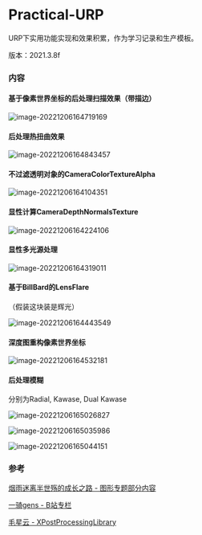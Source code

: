# Practical-URP

URP下实用功能实现和效果积累，作为学习记录和生产模板。

版本：2021.3.8f



### 内容

#### 基于像素世界坐标的后处理扫描效果（带描边）

![image-20221206164719169](C:\Users\Administrator\AppData\Roaming\Typora\typora-user-images\image-20221206164719169.png)

#### 后处理热扭曲效果

![image-20221206164843457](C:\Users\Administrator\AppData\Roaming\Typora\typora-user-images\image-20221206164843457.png)

#### 不过滤透明对象的CameraColorTextureAlpha

![image-20221206164104351](C:\Users\Administrator\AppData\Roaming\Typora\typora-user-images\image-20221206164104351.png)

#### 显性计算CameraDepthNormalsTexture

![image-20221206164224106](C:\Users\Administrator\AppData\Roaming\Typora\typora-user-images\image-20221206164224106.png)



#### 显性多光源处理

![image-20221206164319011](C:\Users\Administrator\AppData\Roaming\Typora\typora-user-images\image-20221206164319011.png)



#### 基于BillBard的LensFlare

（假装这块装是辉光）

![image-20221206164443549](C:\Users\Administrator\AppData\Roaming\Typora\typora-user-images\image-20221206164443549.png)



#### 深度图重构像素世界坐标

![image-20221206164532181](C:\Users\Administrator\AppData\Roaming\Typora\typora-user-images\image-20221206164532181.png)



#### 后处理模糊

分别为Radial, Kawase, Dual Kawase

![image-20221206165026827](C:\Users\Administrator\AppData\Roaming\Typora\typora-user-images\image-20221206165026827.png)

![image-20221206165035986](C:\Users\Administrator\AppData\Roaming\Typora\typora-user-images\image-20221206165035986.png)

![image-20221206165044151](C:\Users\Administrator\AppData\Roaming\Typora\typora-user-images\image-20221206165044151.png)





### 参考

[烟雨迷离半世殇的成长之路 - 图形专题部分内容](https://www.lfzxb.top/categories/%E5%9B%BE%E5%BD%A2%E6%B8%B2%E6%9F%93/)

[一骑gens - B站专栏](https://space.bilibili.com/5863867/article)

[毛星云 - XPostProcessingLibrary](https://github.com/QianMo/X-PostProcessing-Library)
